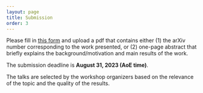 ```yaml
---
layout: page
title: Submission
order: 3
---
```


Please fill in [this form]([https://docs.google.com/forms/d/e/1FAIpQLSfsOV5ieUTZIofQRVp8A8HvKMuVfPOz_whRD3sjzpgzI6YXgg/viewform?usp=sf_link]) and upload a pdf that contains either (1) the arXiv number corresponding to the work presented, or (2) one-page abstract that briefly explains the background/motivation and main results of the work. 

The submission deadline is **August 31, 2023 (AoE time)**.

The talks are selected by the workshop organizers based on the relevance of the topic and the quality of the results. 
